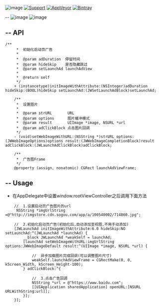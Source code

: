 ![image](https://github.com/JWXIAN/JWLaunchAd/blob/master/JWLaunchAd/Resources/JWLaunchAd.png)
[![Support](https://img.shields.io/badge/support-iOS%207%2B-brightgreen.svg)](https://github.com/JWXIAN/MVCProject)
[![AppVeyor](https://img.shields.io/appveyor/ci/gruntjs/grunt.svg?maxAge=2592000)](https://github.com/JWXIAN/MVCProject)
[![Bintray](https://img.shields.io/badge/version-1.3-brightgreen.svg)](https://github.com/JWXIAN/MVCProject)

--
![image](https://github.com/JWXIAN/JWLaunchAd/blob/master/JWLaunchAd/Resources/gif.gif)
![image](https://github.com/JWXIAN/JWLaunchAd/blob/master/JWLaunchAd/Resources/gif2.gif)

--
API
--
```objc
/**
     *  初始化启动页广告
     *
     *  @param adDuration  停留时间
     *  @param hideSkip    是否隐藏跳过
     *  @param setLaunchAd launchAdView
     *
     *  @return self
     */
    + (instancetype)initImageWithAttribute:(NSInteger)adDuration hideSkip:(BOOL)hideSkip setLaunchAd:(JWSetLaunchAdBlock)setLaunchAd;

    /**
     *  设置图片
     *
     *  @param strURL       URL
     *  @param options      图片缓冲模式
     *  @param result       UIImage *image, NSURL *url
     *  @param adClickBlock 点击图片回调
     */
    - (void)setWebImageWithURL:(NSString *)strURL options:(JWWebImageOptions)options result:(JWWebImageCompletionBlock)result adClickBlock:(JWLaunchAdClickBlock)adClickBlock;

    /**
     *  广告图Frame
     */
    @property (assign, nonatomic) CGRect launchAdViewFrame;

```

--
Usage
--
   * 在AppDelegate中设置window.rootViewController之后调用下面方法

```objc
    //  1.设置启动页广告图片的url
     NSString *imgUrlString =@"http://imgstore.cdn.sogou.com/app/a/100540002/714860.jpg";
    
    //  2.初始化启动页广告(初始化后,自动添加至视图,不用手动添加)
    [JWLaunchAd initImageWithAttribute:6.0 hideSkip:NO setLaunchAd:^(JWLaunchAd *launchAd) {
        __block JWLaunchAd *weakSelf = launchAd;
        [launchAd setWebImageWithURL:imgUrlString options:JWWebImageDefault result:^(UIImage *image, NSURL *url) {

            //  异步加载图片完成回调(可以调整图片尺寸)
            weakSelf.launchAdViewFrame = CGRectMake(0, 0, kScreen_Width, kScreen_Height-100);
        } adClickBlock:^{

            //  3.点击广告回调  
            NSString *url = @"https://www.baidu.com";
            [[UIApplication sharedApplication] openURL:[NSURL URLWithString:url]];
        }];
    }];
```

